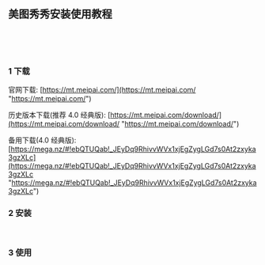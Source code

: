 ## 美图秀秀安装使用教程  

​    

​    

### 1 下载  

官网下载: [https://mt.meipai.com/](https://mt.meipai.com/ "https://mt.meipai.com/")    

历史版本下载(推荐 4.0 经典版): [https://mt.meipai.com/download/](https://mt.meipai.com/download/ "https://mt.meipai.com/download/")  

备用下载(4.0 经典版):  [https://mega.nz/#!ebQTUQab!_JEyDq9RhivvWVx1xjEgZygLGd7s0At2zxyka3gzXLc](https://mega.nz/#!ebQTUQab!_JEyDq9RhivvWVx1xjEgZygLGd7s0At2zxyka3gzXLc "https://mega.nz/#!ebQTUQab!_JEyDq9RhivvWVx1xjEgZygLGd7s0At2zxyka3gzXLc")  

### 2 安装  

​    

### 3 使用  



